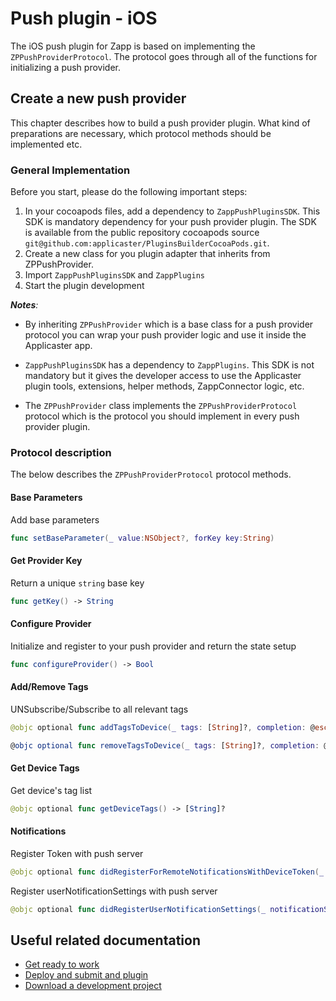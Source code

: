
# Push plugin - iOS

The iOS push plugin for Zapp is based on implementing the `ZPPushProviderProtocol`.
The protocol goes through all of the functions for initializing a push provider.

## Create a new push provider

This chapter describes how to build a push provider plugin. What kind of preparations are necessary, which protocol methods should be implemented etc.

### General Implementation
Before you start, please do the following important steps:

1. In your cocoapods files, add a dependency to `ZappPushPluginsSDK`. This SDK is mandatory dependency for your push provider plugin. The SDK is available from the public repository cocoapods source `git@github.com:applicaster/PluginsBuilderCocoaPods.git`.
2. Create a new class for you plugin adapter that inherits from ZPPushProvider.
3. Import `ZappPushPluginsSDK` and `ZappPlugins` 
4. Start the plugin development

*__Notes__:*
* By inheriting `ZPPushProvider` which is a base class for a push provider protocol you can wrap your push provider logic and use it inside the Applicaster app.
* `ZappPushPluginsSDK` has a dependency to `ZappPlugins`. This SDK is not mandatory but it gives the developer access to use the Applicaster plugin tools, extensions, helper methods, ZappConnector logic, etc.

* The `ZPPushProvider` class implements the `ZPPushProviderProtocol` protocol which is the protocol you should implement in every push provider plugin.

### Protocol description

The below describes the `ZPPushProviderProtocol` protocol methods.

#### Base Parameters
Add base parameters

```swift
func setBaseParameter(_ value:NSObject?, forKey key:String)
```

#### Get Provider Key
Return a unique `string` base key

```swift
func getKey() -> String
```

#### Configure Provider
Initialize and register to your push provider and return the state setup

```swift
func configureProvider() -> Bool
```


#### Add/Remove Tags
UNSubscribe/Subscribe to all relevant tags

```swift
@objc optional func addTagsToDevice(_ tags: [String]?, completion: @escaping (_ success: Bool ,_ tags: [String]?) -> Void)

@objc optional func removeTagsToDevice(_ tags: [String]?, completion: @escaping (_ success: Bool, _ tags: [String]?) -> Void)
```


#### Get Device Tags
Get device's tag list
```swift
@objc optional func getDeviceTags() -> [String]?
```

#### Notifications
Register Token with push server
```swift
@objc optional func didRegisterForRemoteNotificationsWithDeviceToken(_ deviceToken: Data)
```

Register userNotificationSettings with push server
```swift
@objc optional func didRegisterUserNotificationSettings(_ notificationSettings: UIUserNotificationSettings)
```

## Useful related documentation

* [Get ready to work](/dev-env/intro.html)
* [Deploy and submit and plugin](/getting-started/deploy-and-submit.html)
* [Download a development project](/getting-started/download-development-project.html)